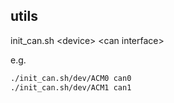 ## utils

init_can.sh \<device\> \<can interface\>

e.g. 
```sh
./init_can.sh/dev/ACM0 can0
./init_can.sh/dev/ACM1 can1
```
